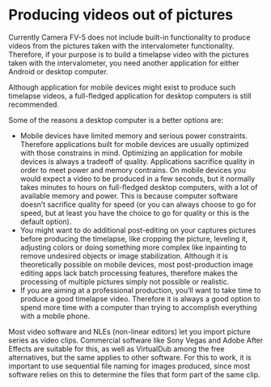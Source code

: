 # Producing videos out of pictures

Currently Camera FV-5 does not include built-in functionality to produce videos from the pictures taken with the intervalometer functionality. Therefore, if your purpose is to build a timelapse video with the pictures taken with the intervalometer, you need another application for either Android or desktop computer.

Although application for mobile devices might exist to produce such timelapse videos, a full-fledged application for desktop computers is still recommended.

Some of the reasons a desktop computer is a better options are:

* Mobile devices have limited memory and serious power constraints. Therefore applications built for mobile devices are usually optimized with those constrains in mind. Optimizing an application for mobile devices is always a tradeoff of quality. Applications sacrifice quality in order to meet power and memory contrains. On mobile devices you would expect a video to be produced in a few seconds, but it normally takes minutes to hours on full-fledged desktop computers, with a lot of available memory and power. This is because computer software doesn’t sacrifice quality for speed (or you can always choose to go for speed, but at least you have the choice to go for quality or this is the default option).
* You might want to do additional post-editing on your captures pictures before producing the timelapse, like cropping the picture, leveling it, adjusting colors or doing something more complex like inpainting to remove undesired objects or image stabilization. Although it is theoretically possible on mobile devices, most post-production image editing apps lack batch processing features, therefore makes the processing of multiple pictures simply not possible or realistic.
* If you are aiming at a professional production, you’ll want to take time to produce a good timelapse video. Therefore it is always a good option to spend more time with a computer than trying to accomplish everything with a mobile phone.

Most video software and NLEs (non-linear editors) let you import picture series as video clips. Commercial software like Sony Vegas and Adobe After Effects are suitable for this, as well as VirtualDub among the free alternatives, but the same applies to other software. For this to work, it is important to use sequential file naming for images produced, since most software relies on this to determine the files that form part of the same clip.
